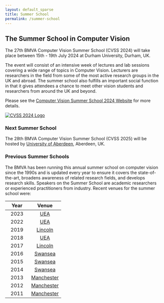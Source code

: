 ```yaml
---
layout: default_sparse
title: Summer School
permalink: /summer-school
---
```


## The Summer School in Computer Vision

The 27th BMVA Computer Vision Summer School (CVSS 2024) will take place between 15th - 19th July 2024 at Durham University, Durham, UK. 

The event will consist of an intensive week of lectures and lab sessions covering a wide range of topics in Computer Vision. Lecturers are researchers in the field from some of the most active research groups in the UK and abroad. The summer school also fulfills an important social function in that it gives attendees a chance to meet other vision students and researchers from around the UK and beyond. 

Please see the [Computer Vision Summer School 2024 Website](https://cvss.bmva.org/) for more details.

<p style="pb-2">
<a href="https://cvss.bmva.org/"><img src="{{ site.baseurl }}/assets/images/events/2024-durham-summer-school.jpg" class="img-fluid rounded mx-auto d-block" style="max-width: 600px;" alt="CVSS 2024 Logo"></a>
</p>


### Next Summer School

The 28th BMVA Computer Vision Summer School (CVSS 2025) will be hosted by [University of Aberdeen](https://www.abdn.ac.uk/), Aberdeen, UK.

<!---
### Call for Proposals to Host the 2024 Summer School!

The summer school is an excellent opportunity for computer vision researchers at the start of their careers and is a priority for the BMVA. This is only possible through the kind work of volunteers from the academic and industry communities who host and support the organisation of the school.

<div class="alert mt-3 alert-danger" style="text-align:center;">
<h2>Volunteers for BMVA Summer School 2024: Deadline 24th July 2023</h2>

<p>We are asking for volunteers to host the BMVA Summer School (in 2024 and beyond)! The deadline for applications for 2024 is <b>24th July 2023</b>. Please submit an expression of interest via <a href="https://forms.gle/rY79xfc9xc38GdYz7">this google form</a>. At this stage, it is sufficient to express an interest in either hosting the summer school (in which case a proposed venue and dates are required) or to express interest in being involved in the organisation team for the school (which would be hosted elsewhere). Volunteers for both would be most welcome. Please see the <a href="https://cvss-uea.uk//">current website</a> as an example of the content and activities.</p>

<p style="text-align: center;">
<a class="btn btn-danger" role="button" href="https://forms.gle/rY79xfc9xc38GdYz7">Expression of Interest Form</a></p>

</div>
--->

### Previous Summer Schools

The BMVA has been running this annual summer school on computer vision since the 1990s and is updated every year to ensure it covers the state-of-the-art, broadens awareness of related research fields, and develops research skills. Speakers on the Summer School are academic researchers or experienced practitioners from industry. Recent venues for the summer school were:

| &nbsp;&nbsp;&nbsp;Year&nbsp;&nbsp;&nbsp;| &nbsp;&nbsp;&nbsp;Venue&nbsp;&nbsp;&nbsp; |
|:-:|:-:|
| 2023 | [UEA](https://cvss-uea.uk/) |
| 2022 | [UEA](https://cvss2022-uea.uk/) |
| 2019 | [Lincoln](https://cvss.blogs.lincoln.ac.uk/) |
| 2018 | [UEA](https://bmvass2018.wordpress.com) |
| 2017 | [Lincoln](http://cvss.blogs.lincoln.ac.uk) |
| 2016 | [Swansea](http://cvss.swansea.ac.uk) |
| 2015 | [Swansea](http://cvss.swansea.ac.uk/cvss2015) |
| 2014 | [Swansea](http://cvss.swansea.ac.uk/cvss2014) |
| 2013 | [Manchester](http://personalpages.manchester.ac.uk/staff/carole.j.twining/bmva) |
| 2012 | [Manchester](http://personalpages.manchester.ac.uk/staff/jim.graham/SummerSchool) |
| 2011 | [Manchester](http://personalpages.manchester.ac.uk/staff/jim.graham) |
